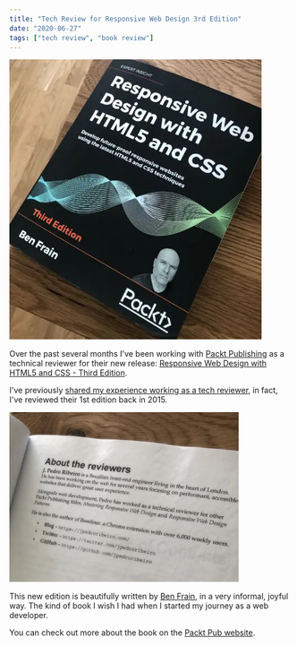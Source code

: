 ```yaml
---
title: "Tech Review for Responsive Web Design 3rd Edition"
date: "2020-06-27"
tags: ["tech review", "book review"]
---
```


![Responsive Web Design with HTML5 and CSS - Third Edition Book Cover](./images/rwd-cover.webp)

Over the past several months I've been working with [Packt Publishing](https://www.packtpub.com/) as a technical reviewer for their new release: [Responsive Web Design with HTML5 and CSS - Third Edition](https://www.packtpub.com/gb/web-development/responsive-web-design-with-html5-and-css-third-edition).

I've previously [shared my experience working as a tech reviewer](/2015/07/being-technical-book-reviewer/), in fact, I've reviewed their 1st edition back in 2015.

![Snippet of the reviewer section](./images/reviewer-screenshot.webp)

This new edition is beautifully written by [Ben Frain](https://benfrain.com/), in a very informal, joyful way. The kind of book I wish I had when I started my journey as a web developer.

You can check out more about the book on the [Packt Pub website](https://www.packtpub.com/gb/web-development/responsive-web-design-with-html5-and-css-third-edition).